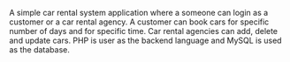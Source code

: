 A simple car rental system application where a someone can login as a customer or a car rental agency.
A customer can book cars for specific number of days and for specific time.
Car rental agencies can add, delete and update cars.
PHP is user as the backend language and MySQL is used as the database.
